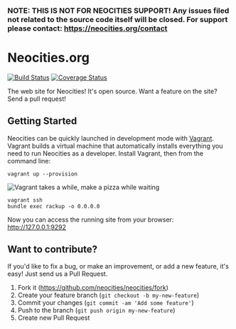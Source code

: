 ### NOTE: THIS IS NOT FOR NEOCITIES SUPPORT! Any issues filed not related to the source code itself will be closed. For support please contact: https://neocities.org/contact

# Neocities.org

[![Build Status](https://travis-ci.org/neocities/neocities.png?branch=master)](https://travis-ci.org/neocities/neocities)
[![Coverage Status](https://coveralls.io/repos/neocities/neocities/badge.svg?branch=master&service=github)](https://coveralls.io/github/neocities/neocities?branch=master)

The web site for Neocities! It's open source. Want a feature on the site? Send a pull request!

## Getting Started

Neocities can be quickly launched in development mode with [Vagrant](https://www.vagrantup.com). Vagrant builds a virtual machine that automatically installs everything you need to run Neocities as a developer. Install Vagrant, then from the command line:

```
vagrant up --provision
```

![Vagrant takes a while, make a pizza while waiting](https://i.imgur.com/dKa8LUs.png)

```
vagrant ssh
bundle exec rackup -o 0.0.0.0
```

Now you can access the running site from your browser: http://127.0.0.1:9292

## Want to contribute?

If you'd like to fix a bug, or make an improvement, or add a new feature, it's easy! Just send us a Pull Request.

1. Fork it (https://github.com/neocities/neocities/fork)
2. Create your feature branch (`git checkout -b my-new-feature`)
3. Commit your changes (`git commit -am 'Add some feature'`)
4. Push to the branch (`git push origin my-new-feature`)
5. Create new Pull Request
